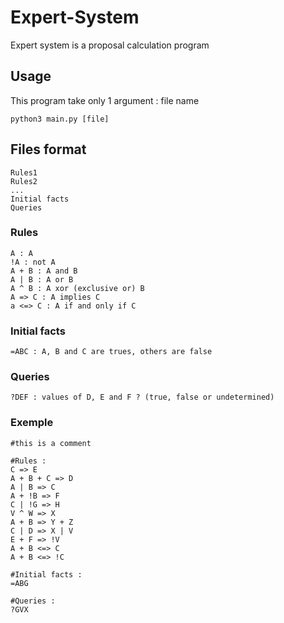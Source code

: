 # Expert-System

Expert system is a proposal calculation program

## Usage

This program take only 1 argument : file name

```
python3 main.py [file]
```

## Files format

```
Rules1
Rules2
...
Initial facts
Queries
```

### Rules

```
A : A
!A : not A
A + B : A and B
A | B : A or B
A ^ B : A xor (exclusive or) B
A => C : A implies C
a <=> C : A if and only if C
```

### Initial facts

```
=ABC : A, B and C are trues, others are false
```

### Queries

```
?DEF : values of D, E and F ? (true, false or undetermined)
```

### Exemple

```
#this is a comment

#Rules :
C => E
A + B + C => D
A | B => C
A + !B => F
C | !G => H
V ^ W => X
A + B => Y + Z
C | D => X | V
E + F => !V
A + B <=> C
A + B <=> !C

#Initial facts :
=ABG

#Queries :
?GVX 
```
